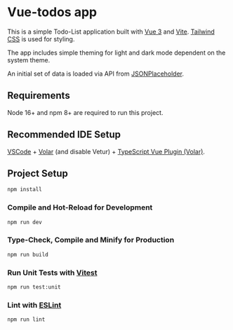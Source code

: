 # Vue-todos app

This is a simple Todo-List application built with [Vue 3](https://v3.vuejs.org/) and [Vite](https://vitejs.dev/).
[Tailwind CSS](https://tailwindcss.com/) is used for styling.

The app includes simple theming for light and dark mode dependent on the system theme.

An initial set of data is loaded via API from [JSONPlaceholder](https://jsonplaceholder.typicode.com/todos).

## Requirements

Node 16+ and npm 8+ are required to run this project.

## Recommended IDE Setup

[VSCode](https://code.visualstudio.com/) + [Volar](https://marketplace.visualstudio.com/items?itemName=Vue.volar) (and disable Vetur) + [TypeScript Vue Plugin (Volar)](https://marketplace.visualstudio.com/items?itemName=Vue.vscode-typescript-vue-plugin).

## Project Setup

```sh
npm install
```

### Compile and Hot-Reload for Development

```sh
npm run dev
```

### Type-Check, Compile and Minify for Production

```sh
npm run build
```

### Run Unit Tests with [Vitest](https://vitest.dev/)

```sh
npm run test:unit
```

### Lint with [ESLint](https://eslint.org/)

```sh
npm run lint
```
